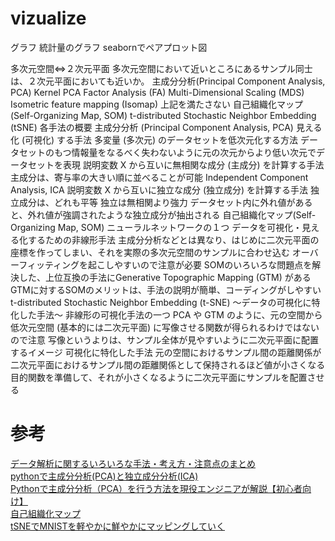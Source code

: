 # vizualize

グラフ
    統計量のグラフ
    seabornでペアプロット図

多次元空間⇔２次元平面
    多次元空間において近いところにあるサンプル同士は、２次元平面においても近いか。
        主成分分析(Principal Component Analysis, PCA)
        Kernel PCA
        Factor Analysis (FA)
        Multi-Dimensional Scaling (MDS)
        Isometric feature mapping (Isomap)
    上記を満たさない
        自己組織化マップ (Self-Organizing Map, SOM) 
        t-distributed Stochastic Neighbor Embedding (tSNE) 
    各手法の概要
        主成分分析 (Principal Component Analysis, PCA) 
            見える化 (可視化) する手法
            多変量 (多次元) のデータセットを低次元化する方法
            データセットのもつ情報量をなるべく失わないように元の次元からより低い次元でデータセットを表現
            説明変数 X から互いに無相関な成分 (主成分) を計算する手法
            主成分は、寄与率の大きい順に並べることが可能
        Independent Component Analysis, ICA
            説明変数 X から互いに独立な成分 (独立成分) を計算する手法
            独立成分は、どれも平等
            独立は無相関より強力
            データセット内に外れ値があると、外れ値が強調されたような独立成分が抽出される
        自己組織化マップ(Self-Organizing Map, SOM)
            ニューラルネットワークの１つ
            データを可視化・見える化するための非線形手法
            主成分分析などとは異なり、はじめに二次元平面の座標を作ってしまい、それを実際の多次元空間のサンプルに合わせ込む
            オーバーフィッティングを起こしやすいので注意が必要
            SOMのいろいろな問題点を解決した、上位互換の手法にGenerative Topographic Mapping (GTM) がある
            GTMに対するSOMのメリットは、手法の説明が簡単、コーディングがしやすい
        t-distributed Stochastic Neighbor Embedding (t-SNE) ～データの可視化に特化した手法～
            非線形の可視化手法の一つ
            PCA や GTM のように、元の空間から低次元空間 (基本的には二次元平面) に写像させる関数が得られるわけではないので注意
            写像というよりは、サンプル全体が見やすいように二次元平面に配置するイメージ
            可視化に特化した手法
            元の空間におけるサンプル間の距離関係が二次元平面におけるサンプル間の距離関係として保持されるほど値が小さくなる目的関数を準備して、それが小さくなるように二次元平面にサンプルを配置させる



# 参考
[データ解析に関するいろいろな手法・考え方・注意点のまとめ](https://datachemeng.com/summarydataanalysis/)  
[pythonで主成分分析(PCA)と独立成分分析(ICA)](https://qiita.com/yuta-takahashi/items/c05908db9aebd1afa99f)  
[Pythonで主成分分析（PCA）を行う方法を現役エンジニアが解説【初心者向け】](https://techacademy.jp/magazine/22717)  
[自己組織化マップ](http://www.gaya.jp/spiking_neuron/som.htm)  
[tSNEでMNISTを軽やかに鮮やかにマッピングしていく](https://qiita.com/szk1akhr/items/55db2aa792efcebeeb7e)  
